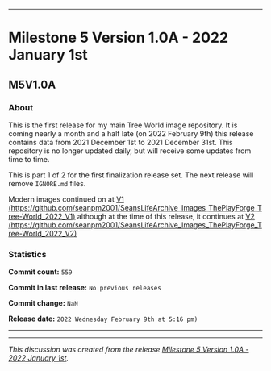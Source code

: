 ***

# Milestone 5 Version 1.0A - 2022 January 1st

## M5V1.0A

### About

This is the first release for my main Tree World image repository. It is coming nearly a month and a half late (on 2022 February 9th) this release contains data from 2021 December 1st to 2021 December 31st. This repository is no longer updated daily, but will receive some updates from time to time.

This is part 1 of 2 for the first finalization release set. The next release will remove `IGNORE.md` files.

Modern images continued on at [V1 (https://github.com/seanpm2001/SeansLifeArchive_Images_ThePlayForge_Tree-World_2022_V1)](https://github.com/seanpm2001/SeansLifeArchive_Images_ThePlayForge_Tree-World_2022_V1) although at the time of this release, it continues at [V2 (https://github.com/seanpm2001/SeansLifeArchive_Images_ThePlayForge_Tree-World_2022_V2)](https://github.com/seanpm2001/SeansLifeArchive_Images_ThePlayForge_Tree-World_2022_V2)

### Statistics

**Commit count:** `559`

**Commit in last release:** `No previous releases`

**Commit change:** `NaN`

**Release date:** `2022 Wednesday February 9th at 5:16 pm)`

***

<hr /><em>This discussion was created from the release <a href='https://github.com/seanpm2001/SeansLifeArchive_Images_ThePlayForge_Tree-World/releases/tag/M5V1.0A'>Milestone 5 Version 1.0A - 2022 January 1st</a>.</em>
